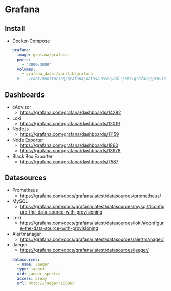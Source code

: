 # Grafana

## Install

* Docker-Compose
  ```yaml
  grafana:
    image: grafana/grafana
    ports:
      - "3000:3000"
    volumes:
      - grafana_data:/var/lib/grafana
    #  - /root/monitoring/grafana/datasource.yaml:/etc/grafana/provisioning/datasources/datasource.yaml
  ```



## Dashboards

* cAdvisor
  * <https://grafana.com/grafana/dashboards/14282>
* Loki
  * <https://grafana.com/grafana/dashboards/12019>
* Node.js
  * <https://grafana.com/grafana/dashboards/11159>
* Node Exporter
  * <https://grafana.com/grafana/dashboards/1860>
  * <https://grafana.com/grafana/dashboards/13978>
* Black Box Exporter
  * <https://grafana.com/grafana/dashboards/7587>

## Datasources

* Prometheus
  * <https://grafana.com/docs/grafana/latest/datasources/prometheus/>
* MySQL
  * <https://grafana.com/docs/grafana/latest/datasources/mysql/#configure-the-data-source-with-provisioning>
* Loki
  * <https://grafana.com/docs/grafana/latest/datasources/loki/#configure-the-data-source-with-provisioning>
* Alertmanager
  * <https://grafana.com/docs/grafana/latest/datasources/alertmanager/>
* Jaeger
  * <https://grafana.com/docs/grafana/latest/datasources/jaeger/>
  ```yaml
  datasources:
    - name: Jaeger
    type: jaeger
    uid: jaeger-spectra
    access: proxy
    url: http://jaeger:16686/
  ```
